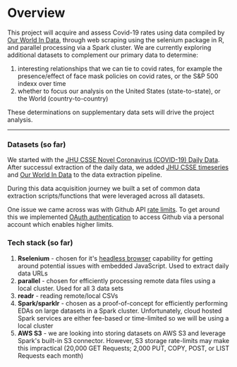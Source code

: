 # Overview

This project will acquire and assess Covid-19 rates using data compiled by [Our World In Data](https://github.com/owid/covid-19-data), through web scraping using the selenium package in R, and parallel processing via a Spark cluster. We are currently exploring additional datasets to complement our primary data to determine:

1. interesting relationships that we can tie to covid rates, for example the presence/effect of face mask policies on covid rates, or the S&P 500 indexx over time 
2. whether to focus our analysis on the United States (state-to-state), or the World (country-to-country)

These determinations on supplementary data sets will drive the project analysis.

----
### Datasets (so far)

We started with the [JHU CSSE Novel Coronavirus (COVID-19) Daily Data](https://github.com/CSSEGISandData/COVID-19/tree/master/csse_covid_19_data/csse_covid_19_daily_reports_us). After successul extraction of the daily data, we added [JHU CSSE timeseries](https://github.com/CSSEGISandData/COVID-19/tree/master/csse_covid_19_data/csse_covid_19_time_series) and [Our World In Data](https://ourworldindata.org/coronavirus) to the data extraction pipeline. 

During this data acquisition journey we built a set of common data extraction scripts/functions that were leveraged across all datasets. 

One issue we came across was with Github API [rate limits](https://docs.github.com/en/rest/overview/resources-in-the-rest-api#rate-limiting). To get around this we implemented [OAuth authentication](https://docs.github.com/en/developers/apps/building-oauth-apps/authorizing-oauth-apps) to access Github via a personal account which enables higher limits.

### Tech stack (so far)

1. **Rselenium** - chosen for it's [headless browser](https://cran.r-project.org/web/packages/RSelenium/RSelenium.pdf) capability for getting around potential issues with embedded JavaScript. Used to extract daily data URLs
2. **parallel** - chosen for efficiently processing remote data files using a local cluster. Used for all 3 data sets
3. **readr** - reading remote/local CSVs
4. **Spark/sparklr** - chosen as a proof-of-concept for efficiently performing EDAs on large datasets in a Spark cluster. Unfortunately, cloud hosted Spark services are either fee-based or time-limited so we will be using a local cluster
5. **AWS S3** - we are looking into storing datasets on AWS S3 and leverage Spark's built-in S3 connector. However, S3 storage rate-limits may make this impractical (20,000 GET Requests; 2,000 PUT, COPY, POST, or LIST Requests each month)


